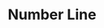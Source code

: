 ---
title: Number Line
layout: DemoLayout
pageClass: customDemoPage
pie: "@pie-element/number-line@3.0.4"
model:
    id: '1'
    element: number-line
    correctResponse:
    - type: point
      pointType: full
      domainPosition: 1
    - type: line
      leftPoint: full
      rightPoint: empty
      domainPosition: 1
      size: 2
    feedback:
      correct:
        type: default
        default: Correct
      partial:
        type: default
        default: Nearly
      incorrect:
        type: custom
        custom: "<h1>Incorrect</h1>"
    allowPartialScoring: true
    partialScoring:
    - numberOfCorrect: 1
      scorePercentage: 35
    config:
      width: 500
      height: 400
      domain:
      - -5
      - 5
      initialElements:
      - type: point
        pointType: empty
        domainPosition: -1
      maxNumberOfPoints: 20
      tickFrequency: 6
      showMinorTicks: true
      snapPerTick: 1
      tickLabelOverrides: []
      initialType: PF
      exhibitOnly: false
      availableTypes:
        PF: true
        PE: true
        LFF: true
        LEF: true
        LFE: true
        LEE: true
        RFN: true
        RFP: true
        REN: true
        REP: true
---